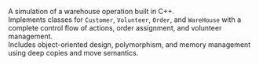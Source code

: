 
A simulation of a warehouse operation built in C++.  
Implements classes for `Customer`, `Volunteer`, `Order`, and `WareHouse` with a complete control flow of actions, order assignment, and volunteer management.  
Includes object-oriented design, polymorphism, and memory management using deep copies and move semantics.
